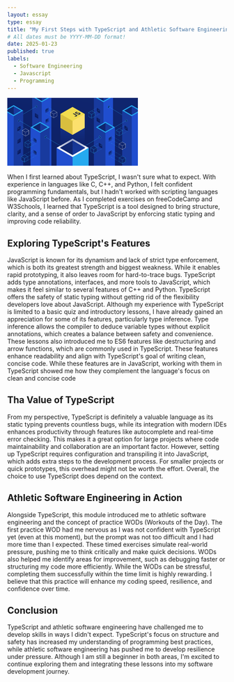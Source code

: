 ```yaml
---
layout: essay
type: essay
title: "My First Steps with TypeScript and Athletic Software Engineering"
# All dates must be YYYY-MM-DD format!
date: 2025-01-23
published: true
labels:
  - Software Engineering
  - Javascript
  - Programming
---
```


<img width="300px" class="rounded float-start pe-4" src="../img/javascripticon.png">

When I first learned about TypeScript, I wasn't sure what to expect. With experience in languages like C, C++, and Python, I felt confident programming fundamentals, but I hadn't worked with scripting languages like JavaScript before. As I completed exercises on freeCodeCamp and W3Schools, I learned that TypeScript is a tool designed to bring structure, clarity, and a sense of order to JavaScript by enforcing static typing and improving code reliability.

 
## Exploring TypeScript's Features
JavaScript is known for its dynamism and lack of strict type enforcement, which is both its greatest strength and biggest weakness. While it enables rapid prototyping, it also leaves room for hard-to-trace bugs. TypeScript adds type annotations, interfaces, and more tools to JavaScript, which makes it feel similar to several features of C++ and Python. TypeScript offers the safety of static typing without getting rid of the flexibility developers love about JavaScript.
Although my experience with TypeScript is limited to a basic quiz and introductory lessons, I have already gained an appreciation for some of its features, particularly type inference. Type inference allows the compiler to deduce variable types without explicit annotations, which creates a balance between safety and convenience. These lessons also introduced me to ES6 features like destructuring and arrow functions, which are commonly used in TypeScript. These features enhance readability and align with TypeScript's goal of writing clean, concise code. While these features are in JavaScript, working with them in TypeScript showed me how they complement the language's focus on clean and concise code

## Tha Value of TypeScript
From my perspective, TypeScript is definitely a valuable language as its static typing prevents countless bugs, while its integration with modern IDEs enhances productivity through features like autocomplete and real-time error checking. This makes it a great option for large projects where code maintainability and collaboration are an important factor.
However, setting up TypeScript requires configuration and transpiling it into JavaScript, which adds extra steps to the development process. For smaller projects or quick prototypes, this overhead might not be worth the effort. Overall, the choice to use TypeScript does depend on the context. 

## Athletic Software Engineering in Action
Alongside TypeScript, this module introduced me to athletic software engineering and the concept of practice WODs (Workouts of the Day). The first practice WOD had me nervous as I was not confident with TypeScript yet (even at this moment), but the prompt was not too difficult and I had more time than I expected. These timed exercises simulate real-world pressure, pushing me to think critically and make quick decisions.
WODs also helped me identify areas for improvement, such as debugging faster or structuring my code more efficiently. While the WODs can be stressful, completing them successfully within the time limit is highly rewarding. I believe that this practice will enhance my coding speed, resilience, and confidence over time.

## Conclusion
TypeScript and athletic software engineering have challenged me to develop skills in ways I didn't expect. TypeScript's focus on structure and safety has increased my understanding of programming best practices, while athletic software engineering has pushed me to develop resilience under pressure. Although I am still a beginner in both areas, I'm excited to continue exploring them and integrating these lessons into my software development journey.
